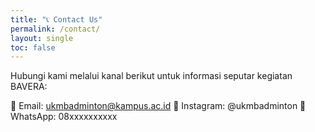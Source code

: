```yaml
---
title: "📞 Contact Us"
permalink: /contact/
layout: single
toc: false
---
```

  Hubungi kami melalui kanal berikut untuk informasi seputar kegiatan BAVERA:

📧 Email: ukmbadminton@kampus.ac.id
📸 Instagram: @ukmbadminton
📱 WhatsApp: 08xxxxxxxxxx
